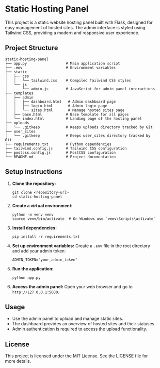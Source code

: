 # Static Hosting Panel

This project is a static website hosting panel built with Flask, designed for easy management of hosted sites. The admin interface is styled using Tailwind CSS, providing a modern and responsive user experience.

## Project Structure

```
static-hosting-panel
├── app.py                  # Main application script
├── .env                    # Environment variables
├── static
│   ├── css
│   │   └── tailwind.css    # Compiled Tailwind CSS styles
│   └── js
│       └── admin.js        # JavaScript for admin panel interactions
├── templates
│   ├── admin
│   │   ├── dashboard.html   # Admin dashboard page
│   │   ├── login.html       # Admin login page
│   │   └── sites.html       # Manage hosted sites page
│   ├── base.html           # Base template for all pages
│   └── index.html          # Landing page of the hosting panel
├── uploads
│   └── .gitkeep            # Keeps uploads directory tracked by Git
├── user_sites
│   └── .gitkeep            # Keeps user_sites directory tracked by Git
├── requirements.txt        # Python dependencies
├── tailwind.config.js      # Tailwind CSS configuration
├── postcss.config.js       # PostCSS configuration
└── README.md               # Project documentation
```

## Setup Instructions

1. **Clone the repository:**
   ```
   git clone <repository-url>
   cd static-hosting-panel
   ```

2. **Create a virtual environment:**
   ```
   python -m venv venv
   source venv/bin/activate  # On Windows use `venv\Scripts\activate`
   ```

3. **Install dependencies:**
   ```
   pip install -r requirements.txt
   ```

4. **Set up environment variables:**
   Create a `.env` file in the root directory and add your admin token:
   ```
   ADMIN_TOKEN="your_admin_token"
   ```

5. **Run the application:**
   ```
   python app.py
   ```

6. **Access the admin panel:**
   Open your web browser and go to `http://127.0.0.1:5000`.

## Usage

- Use the admin panel to upload and manage static sites.
- The dashboard provides an overview of hosted sites and their statuses.
- Admin authentication is required to access the upload functionality.

## License

This project is licensed under the MIT License. See the LICENSE file for more details.